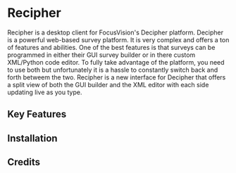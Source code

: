 ﻿
# Recipher
Recipher is a desktop client for FocusVision's Decipher platform. Decipher is a powerful web-based survey platform. It is very complex and offers a ton of features and abilities. One of the best features is that surveys can be programmed in either their GUI survey builder or in there custom XML/Python code editor. To fully take advantage of the platform, you need to use both but unfortunately it is a hassle to constantly switch back and forth betweem the two. Recipher is a new interface for Decipher that offers a split view of both the GUI builder and the XML editor with each side updating live as you type.

## Key Features


## Installation


## Credits